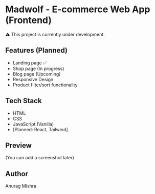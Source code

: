 # Madwolf - E-commerce Web App (Frontend)

⚠️ This project is currently under development.

## Features (Planned)
- Landing page ✅
- Shop page (In progress)
- Blog page (Upcoming)
- Responsive Design
- Product filter/sort functionality

## Tech Stack
- HTML
- CSS
- JavaScript (Vanilla)
- [Planned: React, Tailwind]

## Preview
(You can add a screenshot later)

## Author
Anurag Mishra
